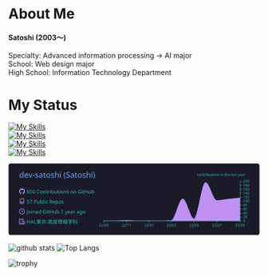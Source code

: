 # About Me

#### Satoshi (2003〜)

Specialty: Advanced information processing → AI major<br>
School: Web design major<br>
High School: Information Technology Department
<!--
#### Passion
 - アプリ開発
 - 筋トレ(もやし→高3でベンチ100キロ達成→コロナで-14キロ減り戦意喪失→もやし)
 - スポーツ(バスケ、サッカー)
 - 写真・動画(Sonyα7s3かSonyα74欲しい)
 - Poker
 - アニメ・映画
 - 散歩
 - 法律(コンピュータに関する法律、特に著作権)

#### Curiosity
 - Architecture
 - Performance Tuning
 - Go
 - Electron
 - ブロックチェーン開発
 - Astro

#### Fingerprint
 - Device
   - MacBookPro13(M1)
   - iPad12.9(M1)
   - iPhone13Pro
   - iPhone8(testing device)
   - AQUOSR3(testing device)
   - RaspberryPi 4(IoT)
 - OS
   - MacOS
   - Ubuntu
 - Editor
   - VSCode
   - Xcode
   - Vim or Emacs(友達になりたい)
 - Browser
   - Chrome
   - Firefox
   - Safari
   - Tor Browser
   - DuckDuckGo

#### Design
 - Figma
   - Styles機能
   - Auto Layout機能
   - Component機能
 - Photoshop
 - Illustrator
 - デザインシステム
 - デザインカンプ作成→コーディングやったことあります
 - HTML
   - Emmet
   - Pug(少しだけやったことあります)
   - EJS(少しだけやったことあります)
 - CSS
   - BEM記法
   - Bootstrap
 - SCSS(あまり使ってない)

#### Language
 - Python
 - TypeScript
 - JavaScript
 - PHP(高校生の時アプリ開発で使った)
 - C(コンピュータサイエンスでやったくらい)
 - C++(セキュリティ、暗号で軽くやったくらい)

#### Frontend
 - Next.js(React)
   - App Router
   - React Hooks
 - Vite
 - Storybook(軽く触ったことある程度です)
 - Headless UI
 - Material UI
 - Next UI
 - chakra UI
 - Mantine(興味ある)
 - Tailwind CSS

#### Backend
 - Django(DRF)(基本的にこれを使う、API開発、アプリ開発)
 - Flask(軽くアプリ作る際に使う)
 - Database
   - PostgreSQL
   - MySQL
   - SQLite(開発環境だけ)
   - Redis(勉強中)
 - ER図書けます
 - Authentication・Authorization
   - JWT認証
   - OAuth2.0
   - OpenID Connect
   - Auth0(勉強中)
 - API設計できます
 - Postman
 - swagger(OpenAPI)
 - Sphinx(ドキュメント作ってみたい)

#### Infrastructure
 - AWS(勉強中)
   - EC2
 - GCP(あまり使ったことない)
 - Heroku
 - Docker
   - Docker Compose
 - Terraform(勉強中)
 - Ansible(よくわからない、勉強したい)
 - Traefik(勉強したい)
 - Gunicorn
 - Nginx
 - Let's Encrypt
 - mkcert(ローカルでhttps化する際に使用)

#### Architecture & Principle
 - CI/CD
   - GitHub Actions(勉強中)
 - BFF(Backend For Frontend)(REST APIのネックを軽減させる)
 - TDD(Test Driven Development)(勉強中)
 - DDD(Domain Driven Design)(複雑なロジックの時使用)

#### Team Development
 - Confluence(ドキュメント管理)
 - Jira(タスク管理)
 - GitHub Projects(issue管理)
 - アジャイル開発(スクラム)
 - Git・GitHub
   - git-flow
   - github-flow
   - Prefix
  
# Community
HAL東京限定のコミュニティ運営してます！<br>
https://discord.com/channels/1082025141774589952/1101669015337848933
-->

# My Status
[![My Skills](https://skillicons.dev/icons?i=html,css,sass,js,ts,python)](https://skillicons.dev)<br>
[![My Skills](https://skillicons.dev/icons?i=react,nextjs,django,flask,tailwind,bootstrap)](https://skillicons.dev)<br>
[![My Skills](https://skillicons.dev/icons?i=aws,heroku,docker,linux,postgres,mysql,redis,sqlite,nginx)](https://skillicons.dev)<br>
[![My Skills](https://skillicons.dev/icons?i=ai,ps,figma,vscode,vim,git,github,postman,raspberrypi)](https://skillicons.dev)

![](https://raw.githubusercontent.com/dev-satoshi/dev-satoshi/main/profile-summary-card-output/tokyonight/0-profile-details.svg)

<p align="">
  <img alt="github stats" height="180px" src="https://github-readme-stats.vercel.app/api?username=dev-satoshi&show_icons=true&theme=tokyonight" />
  <img alt="Top Langs" height="180px" src="https://github-readme-stats.vercel.app/api/top-langs/?username=dev-satoshi&hide=html,css&langs_count=8&layout=compact&show_icons=true&theme=tokyonight" />
</p>


<p align="">
  <img alt="trophy" height="180px" src="https://github-profile-trophy.vercel.app/?username=dev-satoshi&theme=tokyonight&column=7)](https://github.com/ryo-ma/github-profile-trophy&no-frame=true" />
</p>
